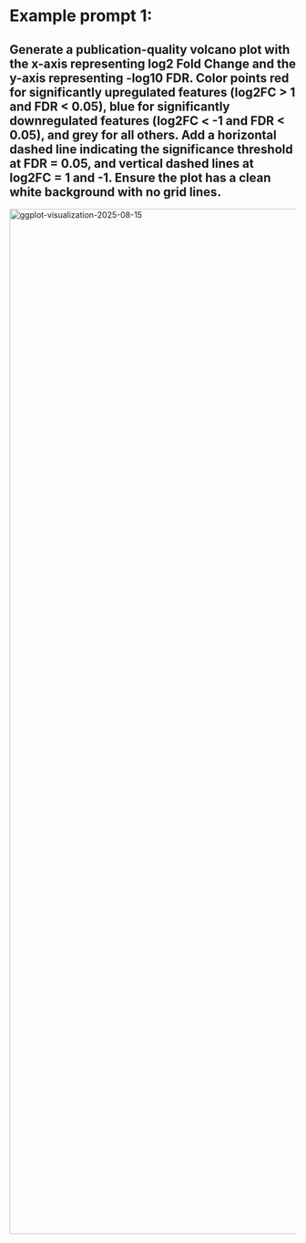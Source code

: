 # Example prompt 1:
## Generate a publication-quality volcano plot with the x-axis representing log2 Fold Change and the y-axis representing -log10 FDR. Color points red for significantly upregulated features (log2FC > 1 and FDR < 0.05), blue for significantly downregulated features (log2FC < -1 and FDR < 0.05), and grey for all others. Add a horizontal dashed line indicating the significance threshold at FDR = 0.05, and vertical dashed lines at log2FC = 1 and -1. Ensure the plot has a clean white background with no grid lines.
<img width="2400" height="1800" alt="ggplot-visualization-2025-08-15" src="https://github.com/user-attachments/assets/3dd307ba-6917-4274-aac2-f52c9bde4b0b" />
